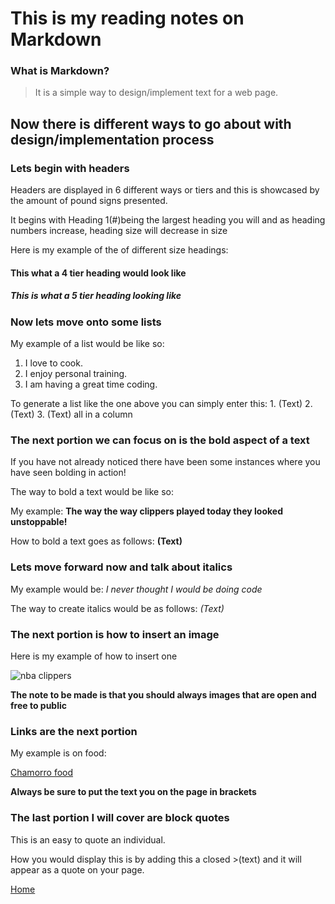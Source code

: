 # This is my reading notes on Markdown
### What is Markdown? 

>It is a simple way to design/implement text for a web page.

## Now there is different ways to go about with design/implementation process

### Lets begin with headers 

Headers are displayed in 6 different ways or tiers and this is showcased by the amount of pound signs presented.

It begins with Heading 1(#)being the largest heading you will and as heading numbers increase, heading size will decrease in size

Here is my example of the of different size headings:

#### This what a 4 tier heading would look like 

##### This is what a 5 tier heading looking like


### Now lets move onto some lists

My example of a list would be like so: 

1. I love to cook. 
2. I enjoy personal training. 
3. I am having a great time coding. 

To generate a list like the one above you can simply enter this: 1. (Text) 2. (Text) 3. (Text) all in a column

### The next portion we can focus on is the bold aspect of a text 

If you have not already noticed there have been some instances where you have seen bolding in action! 

The way to bold a text would be like so: 

My example: **The way the way clippers played today they looked unstoppable!** 

How to bold a text goes as follows: **(Text)** 

### Lets move forward now and talk about italics 

My example would be: *I never thought I would be doing code* 

The way to create italics would be as follows: *(Text)* 

### The next portion is how to insert an image 

Here is my example of how to insert one 

![nba clippers](https://upload.wikimedia.org/wikipedia/commons/3/3f/Los_angeles_clippers_logo_1984-2010.jpg)


**The note to be made is that you should always images that are open and free to public**

### Links are the next portion 

My example is on food: 

[Chamorro food](https://www.annieschamorrokitchen.com/chamorro-dishes/)

**Always be sure to put the text you on the page in brackets**

### The last portion I will cover are block quotes

This is an easy to quote an individual. 

How you would display this is by adding this a closed >(text) and it will appear as a quote on your page.

[Home](https://quekicruz.github.io/reading-notes/)